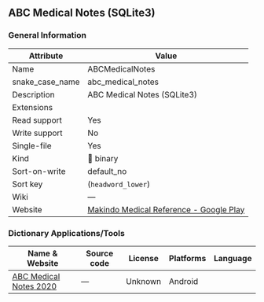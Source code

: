 ## ABC Medical Notes (SQLite3)

### General Information

| Attribute       | Value                                                                                                                     |
| --------------- | ------------------------------------------------------------------------------------------------------------------------- |
| Name            | ABCMedicalNotes                                                                                                           |
| snake_case_name | abc_medical_notes                                                                                                         |
| Description     | ABC Medical Notes (SQLite3)                                                                                               |
| Extensions      |                                                                                                                           |
| Read support    | Yes                                                                                                                       |
| Write support   | No                                                                                                                        |
| Single-file     | Yes                                                                                                                       |
| Kind            | 🔢 binary                                                                                                                  |
| Sort-on-write   | default_no                                                                                                                |
| Sort key        | (`headword_lower`)                                                                                                        |
| Wiki            | ―                                                                                                                         |
| Website         | [Makindo Medical Reference - Google Play](https://play.google.com/store/apps/details?id=com.pocketmednotes2014.secondapp) |

### Dictionary Applications/Tools

| Name & Website                                                                                           | Source code | License | Platforms | Language |
| -------------------------------------------------------------------------------------------------------- | ----------- | ------- | --------- | -------- |
| [ABC Medical Notes 2020](https://play.google.com/store/apps/details?id=com.pocketmednotes2014.secondapp) | ―           | Unknown | Android   |          |
